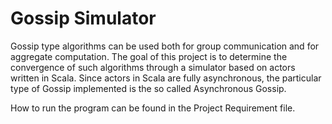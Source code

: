 Gossip Simulator
================

Gossip type algorithms can be used both for group communication and for aggregate computation. The goal of this project is to determine the convergence of such algorithms through a simulator based on actors written in Scala. Since actors in Scala are fully asynchronous, the particular type of Gossip implemented is the so called Asynchronous Gossip.

How to run the program can be found in the Project Requirement file.
